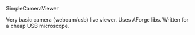 SimpleCameraViewer

Very basic camera (webcam/usb) live viewer.  Uses AForge libs.  Written for a cheap USB microscope.